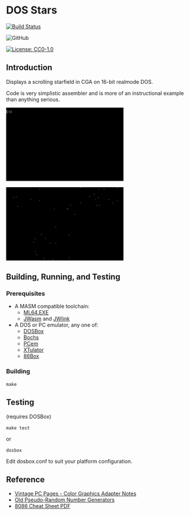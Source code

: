 # DOS Stars

[![Build Status](https://travis-ci.com/OrangeTide/dos-stars.svg?token=YziQ9JEpcDSQoy55tXGQ&branch=master)](https://travis-ci.com/OrangeTide/dos-stars)

![GitHub](https://img.shields.io/github/license/OrangeTide/dos-stars)

[![License: CC0-1.0](https://licensebuttons.net/l/zero/1.0/80x15.png)](http://creativecommons.org/publicdomain/zero/1.0/)

## Introduction

Displays a scrolling starfield in CGA on 16-bit realmode DOS.

Code is very simplistic assembler and is more of an instructional example than anything serious.

![Starting](images/run.gif)

![Running](images/stars.gif)

## Building, Running, and Testing

### Prerequisites

 * A MASM compatible toolchain:
   * [ML64.EXE](https://learn.microsoft.com/en-us/cpp/assembler/masm/masm-for-x64-ml64-exe?view=msvc-170)
   * [JWasm](https://github.com/JWasm/JWasm) and [JWlink](https://github.com/JWasm/JWlink)
 * A DOS or PC emulator, any one of:
   * [DOSBox](https://www.dosbox.com/)
   * [Bochs](http://bochs.sourceforge.net/)
   * [PCem](https://pcem-emulator.co.uk/)
   * [XTulator](https://xtulator.com/)
   * [86Box](https://86box.net/)

### Building

```
make
```

## Testing

(requires DOSBox)

```
make test
```

or

```
dosbox
```

Edit dosbox.conf to suit your platform configuration.

## Reference

 * [Vintage PC Pages - Color Graphics Adapter Notes](http://www.seasip.info/VintagePC/cga.html)
 * [Old Pseudo-Random Number Generators](http://orangeti.de/code/oldrand.c)
 * [8086 Cheat Sheet PDF](https://www.chibialiens.com/8086/8086CheatSheet.pdf)
